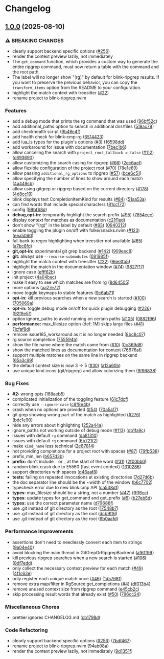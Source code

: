 # Changelog

## [1.0.0](https://github.com/mikavilpas/blink-ripgrep.nvim/compare/v1.0.0...v1.0.0) (2025-08-10)


### ⚠ BREAKING CHANGES

* clearly support backend specific options ([#256](https://github.com/mikavilpas/blink-ripgrep.nvim/issues/256))
* render the context preview lazily, not immediately
* The `get_command` function, which provides a custom way to generate the entire ripgrep command, must now return a table with the command and the root path.
* The label will no longer show "(rg)" by default for blink-ripgrep results. If you want to preserve the previous behavior, you can copy the `transform_items` option from the README to your configuration.
* highlight the match context with treesitter ([#22](https://github.com/mikavilpas/blink-ripgrep.nvim/issues/22))
* rename project to blink-ripgrep.nvim

### Features

* add a debug mode that prints the rg command that was used ([96bf52c](https://github.com/mikavilpas/blink-ripgrep.nvim/commit/96bf52cd405d16ed6474302b21b38778dc5a7b38))
* add additional_paths option to search in additional dirs/files ([519ac78](https://github.com/mikavilpas/blink-ripgrep.nvim/commit/519ac7894113f6a7b517b157c26e31fbd58a0de5))
* add checkhealth script ([9b46e4f](https://github.com/mikavilpas/blink-ripgrep.nvim/commit/9b46e4fa81ca1b3a73b676741eb466b02f2b1d73))
* add health check for blink-cmp-rg ([6514423](https://github.com/mikavilpas/blink-ripgrep.nvim/commit/65144236503203f63046eb9f0a4b2094c7b21817))
* add lua_ls types for the plugin's options ([#3](https://github.com/mikavilpas/blink-ripgrep.nvim/issues/3)) ([16598dd](https://github.com/mikavilpas/blink-ripgrep.nvim/commit/16598dd1c47c1f5ef163d552ac1c5d66e886f8dd))
* add workaround for issue with documentation ([7bec1b6](https://github.com/mikavilpas/blink-ripgrep.nvim/commit/7bec1b61233cc81384eda181d099370a8282218b))
* allow canceling the search with `project_root_fallback = false` ([#112](https://github.com/mikavilpas/blink-ripgrep.nvim/issues/112)) ([c693690](https://github.com/mikavilpas/blink-ripgrep.nvim/commit/c6936902a29ee41493c09b174b08ec3f95ab722b))
* allow customizing the search casing for ripgrep ([#66](https://github.com/mikavilpas/blink-ripgrep.nvim/issues/66)) ([2ec6aef](https://github.com/mikavilpas/blink-ripgrep.nvim/commit/2ec6aef3517b83659fdaef57b4b1fd4ed41e9692))
* allow flexible configuration of the project root ([#70](https://github.com/mikavilpas/blink-ripgrep.nvim/issues/70)) ([78e1e89](https://github.com/mikavilpas/blink-ripgrep.nvim/commit/78e1e89f2306bf707fdd0b668b61a313e27f1144))
* allow passing `additional_rg_options` to ripgrep ([#57](https://github.com/mikavilpas/blink-ripgrep.nvim/issues/57)) ([bce6c51](https://github.com/mikavilpas/blink-ripgrep.nvim/commit/bce6c517d24dfa24fec862ad79f0aa85d0b95e85))
* allow specifying the number of lines to show around each match ([4a449cb](https://github.com/mikavilpas/blink-ripgrep.nvim/commit/4a449cb3f7cb28b63fbd1d6d93e02008aa59cb09))
* allow using gitgrep or ripgrep based on the current directory ([#178](https://github.com/mikavilpas/blink-ripgrep.nvim/issues/178)) ([4d8cc19](https://github.com/mikavilpas/blink-ripgrep.nvim/commit/4d8cc19ca63a8236d6c9da384e2d7b0f63517069))
* blink displays text CompletionItemKind for results ([#84](https://github.com/mikavilpas/blink-ripgrep.nvim/issues/84)) ([51aa53a](https://github.com/mikavilpas/blink-ripgrep.nvim/commit/51aa53a2ec044ea6c6ed61d6ac8e68f4aa940482))
* can find words that include special characters ([81cc172](https://github.com/mikavilpas/blink-ripgrep.nvim/commit/81cc172f44bec0ad0981f17d7547e03b0aacc105))
* config ([98bf68d](https://github.com/mikavilpas/blink-ripgrep.nvim/commit/98bf68dcf9de6ff3125f5089898716a26016a8a2))
* **debug,opt-in:** temporarily highlight the search prefix ([#95](https://github.com/mikavilpas/blink-ripgrep.nvim/issues/95)) ([7854eee](https://github.com/mikavilpas/blink-ripgrep.nvim/commit/7854eeedf478f3eaf2c22d7bbb2dad16c2b12153))
* display context for matches as documentation ([c21f1ed](https://github.com/mikavilpas/blink-ripgrep.nvim/commit/c21f1ed685d0fee7a8a7dc29bd24fad39b01546e))
* don't show "(rg)" in the label by default ([#83](https://github.com/mikavilpas/blink-ripgrep.nvim/issues/83)) ([0940212](https://github.com/mikavilpas/blink-ripgrep.nvim/commit/09402126fa63afa991947132f68ede6f1239c4ac))
* enable toggling the plugin on/off with folke/snacks.nvim ([#123](https://github.com/mikavilpas/blink-ripgrep.nvim/issues/123)) ([eea5060](https://github.com/mikavilpas/blink-ripgrep.nvim/commit/eea5060f45dd8ca4fec8be25f6a4c0c2ff04dbf5))
* fall back to regex highlighting when treesitter not available ([#65](https://github.com/mikavilpas/blink-ripgrep.nvim/issues/65)) ([a7bc8fd](https://github.com/mikavilpas/blink-ripgrep.nvim/commit/a7bc8fd1743a6fda645756fd498c738d15637072))
* **git,opt-in:** experimental git grep backend ([#142](https://github.com/mikavilpas/blink-ripgrep.nvim/issues/142)) ([909eec8](https://github.com/mikavilpas/blink-ripgrep.nvim/commit/909eec82d2d48190541d282e5eff4cf7d06693b3))
* **git:** always use `--recurse-submodules` ([081985f](https://github.com/mikavilpas/blink-ripgrep.nvim/commit/081985f9110f0183d27e26f3ae90dd9f62c7c349))
* highlight the match context with treesitter ([#22](https://github.com/mikavilpas/blink-ripgrep.nvim/issues/22)) ([96e3fb5](https://github.com/mikavilpas/blink-ripgrep.nvim/commit/96e3fb539d7abb55f16b04aea5ebcedb1acc7b28))
* highlight the match in the documentation window ([#74](https://github.com/mikavilpas/blink-ripgrep.nvim/issues/74)) ([9827f17](https://github.com/mikavilpas/blink-ripgrep.nvim/commit/9827f17d9b1bb443327ef97ff6b66c8745d67775))
* ignore case ([efff62b](https://github.com/mikavilpas/blink-ripgrep.nvim/commit/efff62ba875f3fa77a7bce7ae315e807b7e00909))
* init project ([4a04bec](https://github.com/mikavilpas/blink-ripgrep.nvim/commit/4a04bece758913ec0a4ee87dfc6a5ac75485f579))
* make it easy to see which matches are from rg ([8d64505](https://github.com/mikavilpas/blink-ripgrep.nvim/commit/8d6450596cb6bfdb078b7069d8273966dc0b2fee))
* more options ([aa27e72](https://github.com/mikavilpas/blink-ripgrep.nvim/commit/aa27e728222034de4e4f642d397fd849481de8f2))
* move toggle keymaps to stable features ([9c6ab71](https://github.com/mikavilpas/blink-ripgrep.nvim/commit/9c6ab71b0a4131106f81372d7dff57c48de621b2))
* **opt-in:** kill previous searches when a new search is started ([#100](https://github.com/mikavilpas/blink-ripgrep.nvim/issues/100)) ([705069a](https://github.com/mikavilpas/blink-ripgrep.nvim/commit/705069a57566a5e7427025264451c581f0bfb9c4))
* **opt-in:** toggle debug mode on/off for quick plugin debugging ([#226](https://github.com/mikavilpas/blink-ripgrep.nvim/issues/226)) ([92f9e5f](https://github.com/mikavilpas/blink-ripgrep.nvim/commit/92f9e5fbc871cfe742195de3f6c89ab39421d3a4))
* option ignore_paths to avoid running on certain paths ([#105](https://github.com/mikavilpas/blink-ripgrep.nvim/issues/105)) ([0882f96](https://github.com/mikavilpas/blink-ripgrep.nvim/commit/0882f96daf940c4d17358aa76f3ccf213a7df3b2))
* **performance:** max_filesize option (def: 1M) skips large files ([#41](https://github.com/mikavilpas/blink-ripgrep.nvim/issues/41)) ([1cfaf8d](https://github.com/mikavilpas/blink-ripgrep.nvim/commit/1cfaf8db14fdba802886a7bd30c1ae49dba93a91))
* remove issue185_workaround as it is no longer needed ([8bc8c07](https://github.com/mikavilpas/blink-ripgrep.nvim/commit/8bc8c07ada9a456d9b87b003c4732537f309ee74))
* rg source completion ([755594b](https://github.com/mikavilpas/blink-ripgrep.nvim/commit/755594ba7fafd08d2eff94e3f00056eae6369fbe))
* show the file name where the match came from ([#10](https://github.com/mikavilpas/blink-ripgrep.nvim/issues/10)) ([0c369d8](https://github.com/mikavilpas/blink-ripgrep.nvim/commit/0c369d8f4f409b170a95a0370b999674010082e6))
* show the matched lines as documentation for context ([76676af](https://github.com/mikavilpas/blink-ripgrep.nvim/commit/76676af8b964d48fbe131882c851da6e238e7edd))
* support multiple matches on the same line in ripgrep backend ([65a3c69](https://github.com/mikavilpas/blink-ripgrep.nvim/commit/65a3c6974fe310ee457f79b81ec72b64d0ec02f1))
* the default context size is now 3 -&gt; 5 ([#30](https://github.com/mikavilpas/blink-ripgrep.nvim/issues/30)) ([a12a60b](https://github.com/mikavilpas/blink-ripgrep.nvim/commit/a12a60ba54398c980f78f488219f28ce5860ea6e))
* use unique kind icons (git/ripgrep) and allow colorizing them ([9f96838](https://github.com/mikavilpas/blink-ripgrep.nvim/commit/9f968385bbed53b5996723ae28ca509eb1d4381e))


### Bug Fixes

* **#2:** wrong opts ([168aeb5](https://github.com/mikavilpas/blink-ripgrep.nvim/commit/168aeb5d361081da6fbdf810de3266d41d2a1165))
* complicated initialization of the toggling feature ([61c7dcf](https://github.com/mikavilpas/blink-ripgrep.nvim/commit/61c7dcfebc764ae0aa981a9216bbcfd2630f513e))
* correctly use `--ignore-case` ([c8f8e4b](https://github.com/mikavilpas/blink-ripgrep.nvim/commit/c8f8e4b5a803e3d1c95652876c94b113ee08b146))
* crash when no options are provided ([#54](https://github.com/mikavilpas/blink-ripgrep.nvim/issues/54)) ([70a5a17](https://github.com/mikavilpas/blink-ripgrep.nvim/commit/70a5a17b951950335d8277b8dbf20927dcbee60f))
* git grep showing wrong part of the match as highlighted ([#276](https://github.com/mikavilpas/blink-ripgrep.nvim/issues/276)) ([bdc1e90](https://github.com/mikavilpas/blink-ripgrep.nvim/commit/bdc1e90da30bf34d6c5551ee49cb7ad4a7ba3428))
* hide any errors about highlighting ([252a44a](https://github.com/mikavilpas/blink-ripgrep.nvim/commit/252a44ae71cabc5f625ca0d91703d4ea3059d4bd))
* ignore_paths not working outside of debug mode ([#113](https://github.com/mikavilpas/blink-ripgrep.nvim/issues/113)) ([db1fa9c](https://github.com/mikavilpas/blink-ripgrep.nvim/commit/db1fa9c4321172dd70b13b1ef292bb1d923e87dc))
* issues with default `rg` command ([da81310](https://github.com/mikavilpas/blink-ripgrep.nvim/commit/da81310760e5c14241f19c93e32f8c3cc31fe7f3))
* issues with default `rg` command ([6b721f2](https://github.com/mikavilpas/blink-ripgrep.nvim/commit/6b721f2da7abe1a13daee69675040b8b8c938187))
* make `kind_name` less technical ([2c87814](https://github.com/mikavilpas/blink-ripgrep.nvim/commit/2c87814a1ac19447330ecc760d231a91f6789bfb))
* not providing completions for a project root with spaces ([#87](https://github.com/mikavilpas/blink-ripgrep.nvim/issues/87)) ([79fb538](https://github.com/mikavilpas/blink-ripgrep.nvim/commit/79fb538d06c38a108a1d251552a9f3fc3b80a491))
* prefix_min_len ([b657d3b](https://github.com/mikavilpas/blink-ripgrep.nvim/commit/b657d3bff3536c8e6e0bb399a8a0fe839ea2f9df))
* **prefix:** don't include `-` or `_` at the start of the word ([#31](https://github.com/mikavilpas/blink-ripgrep.nvim/issues/31)) ([2f00bb0](https://github.com/mikavilpas/blink-ripgrep.nvim/commit/2f00bb08e498061ee72754de1ac46845ff2377e8))
* random blink crash due to E5560 (fast event context) ([1310286](https://github.com/mikavilpas/blink-ripgrep.nvim/commit/1310286ad9ffd9261b0dd70024ce927a0dc660e3))
* support directories with spaces ([d46aaf8](https://github.com/mikavilpas/blink-ripgrep.nvim/commit/d46aaf82f9dcf675a44fff58b7fdf9248ab20f9c))
* **tests:** failing on repeated invocations at existing directories ([7d27d6b](https://github.com/mikavilpas/blink-ripgrep.nvim/commit/7d27d6bf41d0364ef4baf5a93efa630f75a0a7ff))
* the doc separator line should be the ~width of the window ([b6c7702](https://github.com/mikavilpas/blink-ripgrep.nvim/commit/b6c77026ad126a4cf5a075da6a07ea795fd4200e))
* typecheck error due to new blink.cmp API ([ca538d1](https://github.com/mikavilpas/blink-ripgrep.nvim/commit/ca538d15bd22fedd3408064d2b25ff8d56ec8ce8))
* **types:** max_filesize should be a string, not a number ([#47](https://github.com/mikavilpas/blink-ripgrep.nvim/issues/47)) ([ffff6cc](https://github.com/mikavilpas/blink-ripgrep.nvim/commit/ffff6cca96568ab8407613d9e9caee1a9144873c))
* **types:** update types for get_command and get_prefix ([#5](https://github.com/mikavilpas/blink-ripgrep.nvim/issues/5)) ([b27eb5d](https://github.com/mikavilpas/blink-ripgrep.nvim/commit/b27eb5dc681fd7a4dcf7981d9eeb9980de50d233))
* **types:** use the correct parameter name ([d79688f](https://github.com/mikavilpas/blink-ripgrep.nvim/commit/d79688fbdda26476a4bc15c4afa85cd2a189eaa2))
* use .git instead of git directory as the root ([17548b7](https://github.com/mikavilpas/blink-ripgrep.nvim/commit/17548b762717844d04d59f39e2259a52bfbd4bc5))
* use .git instead of git directory as the root ([dcb9ff6](https://github.com/mikavilpas/blink-ripgrep.nvim/commit/dcb9ff6ca89d6e8752051b3c685ff0a4ac26ff4f))
* use .git instead of git directory as the root ([6b0aafd](https://github.com/mikavilpas/blink-ripgrep.nvim/commit/6b0aafdf57b199ec0d88266e772b1935ef2defc3))


### Performance Improvements

* assertions don't need to needlessly convert each item to strings ([9a04e40](https://github.com/mikavilpas/blink-ripgrep.nvim/commit/9a04e40ec7d72fff233e893e8287b1a8d8bc7332))
* avoid blocking the main thread in GitGrepOrRipgrepBackend ([af61f99](https://github.com/mikavilpas/blink-ripgrep.nvim/commit/af61f99945e15b195fbce017230cedb0497ded4d))
* kill previous ripgrep searches when a new search is started ([#106](https://github.com/mikavilpas/blink-ripgrep.nvim/issues/106)) ([8df7edd](https://github.com/mikavilpas/blink-ripgrep.nvim/commit/8df7edd8569ce18b3cae47290c8766a46a9b1cb6))
* only collect the necessary context preview for each match ([#49](https://github.com/mikavilpas/blink-ripgrep.nvim/issues/49)) ([4f1c63e](https://github.com/mikavilpas/blink-ripgrep.nvim/commit/4f1c63eb84a94ad463e76b20cb0dda657a1bedbf))
* only register each unique match once ([#46](https://github.com/mikavilpas/blink-ripgrep.nvim/issues/46)) ([1d57681](https://github.com/mikavilpas/blink-ripgrep.nvim/commit/1d576810c33b5c11022e5865a24d66e0d8f0f1ca))
* remove extra map/filter in RgSource:get_completions ([#4](https://github.com/mikavilpas/blink-ripgrep.nvim/issues/4)) ([df013b4](https://github.com/mikavilpas/blink-ripgrep.nvim/commit/df013b470e3da01a0b9ece1b6c5689b857c66f63))
* remove unused context size from ripgrep command ([e45cb2c](https://github.com/mikavilpas/blink-ripgrep.nvim/commit/e45cb2cb444ea909574b509e9719e23988ee9348))
* skip processing result words that already exist ([#50](https://github.com/mikavilpas/blink-ripgrep.nvim/issues/50)) ([796cc24](https://github.com/mikavilpas/blink-ripgrep.nvim/commit/796cc24bb56cda813f768d6bd6aed12c32ad93b4))


### Miscellaneous Chores

* prettier ignores CHANGELOG.md ([cb1798d](https://github.com/mikavilpas/blink-ripgrep.nvim/commit/cb1798d774d69f35c35eb6e2d23a4f2d1d73af31))


### Code Refactoring

* clearly support backend specific options ([#256](https://github.com/mikavilpas/blink-ripgrep.nvim/issues/256)) ([7bdf467](https://github.com/mikavilpas/blink-ripgrep.nvim/commit/7bdf467bee22ea3e61b0c76d8f8feb6deaffcd16))
* rename project to blink-ripgrep.nvim ([94ab08a](https://github.com/mikavilpas/blink-ripgrep.nvim/commit/94ab08afe39223b087c3002a4d2d296da10e6e86))
* render the context preview lazily, not immediately ([9d1351f](https://github.com/mikavilpas/blink-ripgrep.nvim/commit/9d1351f4f226b3ea65c84141279cbe80098c30af))
